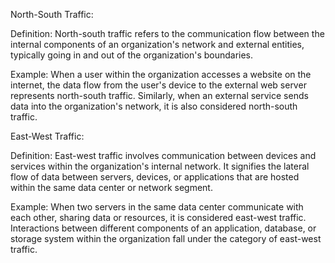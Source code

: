 North-South Traffic:

Definition: North-south traffic refers to the communication flow between the internal components of an organization's network and external entities, typically going in and out of the organization's boundaries.

Example: When a user within the organization accesses a website on the internet, the data flow from the user's device to the external web server represents north-south traffic. Similarly, when an external service sends data into the organization's network, it is also considered north-south traffic.



East-West Traffic:

Definition: East-west traffic involves communication between devices and services within the organization's internal network. It signifies the lateral flow of data between servers, devices, or applications that are hosted within the same data center or network segment.

Example: When two servers in the same data center communicate with each other, sharing data or resources, it is considered east-west traffic. Interactions between different components of an application, database, or storage system within the organization fall under the category of east-west traffic.

